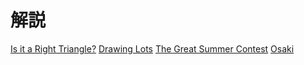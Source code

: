 # 解説

[Is it a Right Triangle?](problem_1.md)
[Drawing Lots](problem_2.md)
[The Great Summer Contest](problem_3.md)
[Osaki](problem_4.md)